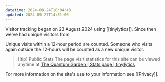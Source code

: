 ```yaml
---
datetime: 2024-08-24T10:04:43
updated: 2024-09-27T14:51:00
---
```

Visitor tracking began on 23 August 2024 using [[tinylytics]]. Since then we've had  <span class="tinylytics_hits"></span> unique visitors from <span class="tinylytics_countries flags"></span>

Unique visits within a 12-hour period are counted. Someone who visits again outside the 12-hours will be counted as a new unique visitor.

> [!tip] Public Stats
> The page visit statistics for this site can be viewed anytime at [The Quantum Garden | Stats page | tinylytics](https://tinylytics.app/public/E3iDvbUS_jM8JfgnY6Ae)

For more information on the site's use to your information see [[Privacy]].
